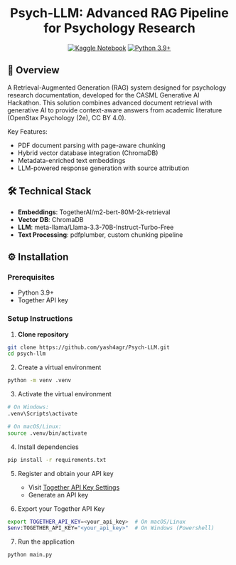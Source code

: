 <div align="center">

# Psych-LLM: Advanced RAG Pipeline for Psychology Research

[![Kaggle Notebook](https://kaggle.com/static/images/open-in-kaggle.svg)](https://www.kaggle.com/code/yash4agr/casml-psych-llm)
[![Python 3.9+](https://img.shields.io/badge/python-3.9+-blue.svg)](https://www.python.org/downloads/)

</div>

## 📖 Overview
A Retrieval-Augmented Generation (RAG) system designed for psychology research documentation, developed for the CASML Generative AI Hackathon. This solution combines advanced document retrieval with generative AI to provide context-aware answers from academic literature (OpenStax Psychology (2e), CC BY 4.0).

Key Features:
- PDF document parsing with page-aware chunking
- Hybrid vector database integration (ChromaDB)
- Metadata-enriched text embeddings
- LLM-powered response generation with source attribution

## 🛠️ Technical Stack
- **Embeddings**: TogetherAI/m2-bert-80M-2k-retrieval
- **Vector DB**: ChromaDB
- **LLM**: meta-llama/Llama-3.3-70B-Instruct-Turbo-Free
- **Text Processing**: pdfplumber, custom chunking pipeline

## ⚙️ Installation

### Prerequisites
- Python 3.9+
- Together API key

### Setup Instructions

1. **Clone repository**
```bash
git clone https://github.com/yash4agr/Psych-LLM.git
cd psych-llm
```
2. Create a virtual environment
```bash
python -m venv .venv
```
3. Activate the virtual environment
```bash 
# On Windows:
.venv\Scripts\activate

# On macOS/Linux:
source .venv/bin/activate
```

4. Install dependencies
```bash 
pip install -r requirements.txt
```

5. Register and obtain your API key
    - Visit [Together API Key Settings](https://api.together.xyz/settings/api-keys)
    - Generate an API key

6. Export your Together API Key
```bash 
export TOGETHER_API_KEY=<your_api_key>  # On macOS/Linux
$env:TOGETHER_API_KEY="<your_api_key>"  # On Windows (Powershell)
```

7. Run the application
```bash 
python main.py
```